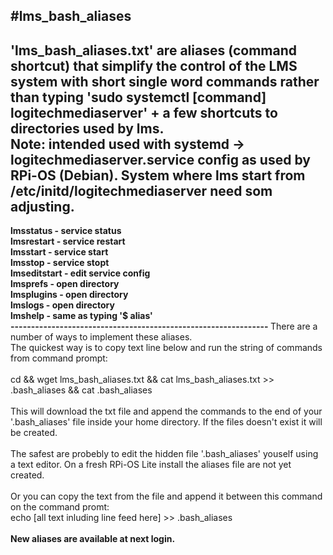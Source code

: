 #lms_bash_aliases
---------------------------------------------------------------
'lms_bash_aliases.txt' are aliases (command shortcut) that simplify the control of the LMS system with short single word commands rather than typing 'sudo systemctl [command] logitechmediaserver' + a few shortcuts to directories used by lms.<br />
Note: intended used with systemd -> logitechmediaserver.service config as used by RPi-OS (Debian). System where lms start from /etc/initd/logitechmediaserver need som adjusting.<br />
---------------------------------------------------------------
<b>
lmsstatus - service status<br />
lmsrestart - service restart <br />
lmsstart - service start<br />
lmsstop - service stopt<br />
lmseditstart - edit service config<br />
lmsprefs - open directory <br />
lmsplugins - open directory <br />
lmslogs - open directory<br />
lmshelp - same as typing '$ alias'<br />
---------------------------------------------------------------
</b>
There are a number of ways to implement these aliases.<br />
The quickest way is to copy text line below and run the string of commands from command prompt:<br />
<br />
cd && wget lms_bash_aliases.txt && cat lms_bash_aliases.txt >> .bash_aliases && cat .bash_aliases<br />
<br />
This will download the txt file and append the commands to the end of your '.bash_aliases' file inside your home directory. If the files doesn't exist it will be created.<br />
<br />
The safest are probebly to edit the hidden file '.bash_aliases' youself using a text editor. On a fresh RPi-OS Lite install the aliases file are not yet created.<br />
<br />
Or you can copy the text from the file and append it between this command on the command promt:<br />
echo [all text inluding line feed here] >> .bash_aliases<br />
<br />
<b>New aliases are available at next login.</b><br />